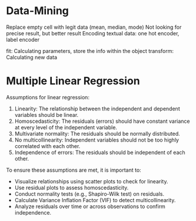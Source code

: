 # Data-Mining

Replace empty cell with legit data (mean, median, mode)
Not looking for precise result, but better result
Encoding textual data: one hot encoder, label encoder

fit: Calculating parameters, store the info within the object 
transform: Calculating new data

# Multiple Linear Regression
Assumptions for linear regression:
1. Linearity: The relationship between the independent and dependent variables should be linear.
2. Homoscedasticity: The residuals (errors) should have constant variance at every level of the independent variable.
3. Multivariate normality: The residuals should be normally distributed.
4. No multicollinearity: Independent variables should not be too highly correlated with each other.
5. Independence of errors: The residuals should be independent of each other.

To ensure these assumptions are met, it is important to:
- Visualize relationships using scatter plots to check for linearity.
- Use residual plots to assess homoscedasticity.
- Conduct normality tests (e.g., Shapiro-Wilk test) on residuals.
- Calculate Variance Inflation Factor (VIF) to detect multicollinearity.
- Analyze residuals over time or across observations to confirm independence.